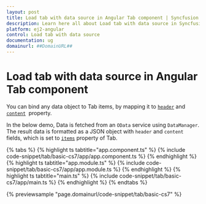 ```yaml
---
layout: post
title: Load tab with data source in Angular Tab component | Syncfusion
description: Learn here all about Load tab with data source in Syncfusion Angular Tab component of Syncfusion Essential JS 2 and more.
platform: ej2-angular
control: Load tab with data source 
documentation: ug
domainurl: ##DomainURL##
---
```


# Load tab with data source in Angular Tab component

You can bind any data object to Tab items, by mapping it to [`header`](https://ej2.syncfusion.com/angular/documentation/api/tab/tabItem#header) and
[`content`](https://ej2.syncfusion.com/angular/documentation/api/tab/tabItem#content)&nbsp; property.

In the below demo, Data is fetched from an `OData` service using `DataManager`. The result data is formatted as
a JSON object with `header` and `content` fields, which is set to [`items`](https://ej2.syncfusion.com/angular/documentation/api/accordion#items) property of Tab.

{% tabs %}
{% highlight ts tabtitle="app.component.ts" %}
{% include code-snippet/tab/basic-cs7/app/app.component.ts %}
{% endhighlight %}
{% highlight ts tabtitle="app.module.ts" %}
{% include code-snippet/tab/basic-cs7/app/app.module.ts %}
{% endhighlight %}
{% highlight ts tabtitle="main.ts" %}
{% include code-snippet/tab/basic-cs7/app/main.ts %}
{% endhighlight %}
{% endtabs %}
  
{% previewsample "page.domainurl/code-snippet/tab/basic-cs7" %}
